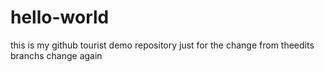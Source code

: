 # hello-world
this is my github tourist demo repository
just for the change from theedits branchs
change again

